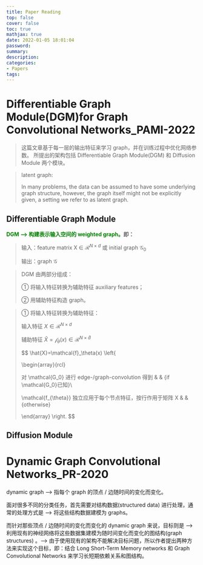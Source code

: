 ```yaml
---
title: Paper Reading
top: false
cover: false
toc: true
mathjax: true
date: 2022-01-05 18:01:04
password:
summary:
description:
categories:
- Papers
tags:
---
```


# Differentiable Graph Module(DGM)for Graph Convolutional Networks_PAMI-2022



> 这篇文章基于每一层的输出特征来学习 graph，并在训练过程中优化网络参数。     所提出的架构包括 Differentiable Graph Module(DGM) 和 Diffusion Module 两个模块。

> latent graph: 
>
> In many problems, the data can be assumed to have some underlying graph structure, however, the graph itself might not be explicitly given, a setting we refer to as latent graph.

## Differentiable Graph Module

<font color=green>**DGM --> 构建表示输入空间的 weighted graph。**</font>即：

> 输入：feature matrix X $\in$ $\mathcal{R}^{N \times d}$ 或 initial graph $\mathcal{G_0}$
>
> 输出：graph $\mathcal{G}$

> DGM 由两部分组成：
>
> ① 将输入特征转换为辅助特征 auxiliary features；
>
> ② 用辅助特征构造 graph。

> ① 将输入特征转换为辅助特征：
>
> 输入特征 $X \in \mathcal{R}^{N \times d}$
>
> 辅助特征 $\hat{X}=\mathcal{f}_\theta(x) \in \mathcal{R}^{N \times \hat{d}}$ 
>
> $$ \hat{X}=\mathcal{f}_\theta(x) \left\{
>
> \begin{array}{rcl}
>
> 对 \mathcal{G_0} 进行 edge-/graph-convolution 得到     &        & {if \mathcal{G_0}已知}\\
>
> \mathcal{f_{\theta}} 独立应用于每个节点特征，按行作用于矩阵 X     &        &{otherwise}
>
> \end{array} \right. $$















## Diffusion Module

















# Dynamic Graph Convolutional Networks_PR-2020

dynamic graph --> 指每个 graph 的顶点 / 边随时间的变化而变化。

面对很多不同的分类任务，首先需要对结构数据(structured data) 进行处理，通常的处理方式是 --> 将这些结构数据建模为 graphs。

而针对那些顶点 / 边随时间的变化而变化的 dynamic graph 来说，目标则是 --> 利用现有的神经网络将这些数据集建模为随时间变化而变化的图结构(graph structures) 。--> 由于使用现有的架构不能解决目标问题，所以作者提出两种方法来实现这个目标，即：结合 Long Short-Term Memory networks 和 Graph Convolutional Networks 来学习长短期依赖关系和图结构。













































